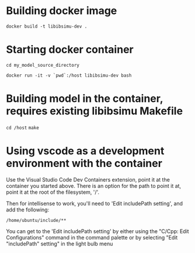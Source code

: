 # Building docker image

```docker build -t libibsimu-dev .```

# Starting docker container

```cd my_model_source_directory```

```docker run -it -v `pwd`:/host libibsimu-dev bash```

# Building model in the container, requires existing libibsimu Makefile

```cd /host```
```make```

# Using vscode as a development environment with the container

Use the Visual Studio Code Dev Containers extension, point it at the container you started above. There is an option for the path to point it at, point it at the root of the filesystem, '/'.

Then for intellisense to work, you'll need to 'Edit includePath setting', and add the following:

```/home/ubuntu/include/**```

You can get to the 'Edit includePath setting' by either using the "C/Cpp: Edit Configurations" command in the command palette or by selecting "Edit "includePath" setting" in the light bulb menu
